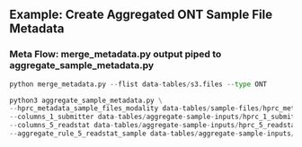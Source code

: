 
## Example: Create Aggregated ONT Sample File Metadata
### Meta Flow: merge_metadata.py output piped to aggregate_sample_metadata.py

```python
python merge_metadata.py --flist data-tables/s3.files --type ONT
```

```python
python3 aggregate_sample_metadata.py \
--hprc_metadata_sample_files_modality data-tables/sample-files/hprc_metadata_sample_files_ONT.tsv \
--columns_1_submitter data-tables/aggregate-sample-inputs/hprc_1_submitter_columns_ONT.tsv \
--columns_5_readstat data-tables/aggregate-sample-inputs/hprc_5_readstats_columns_ONT.tsv \
--aggregate_rule_5_readstat_sample data-tables/aggregate-sample-inputs/hprc_5_readstat_sample_aggregate_rules_ONT.tsv
```